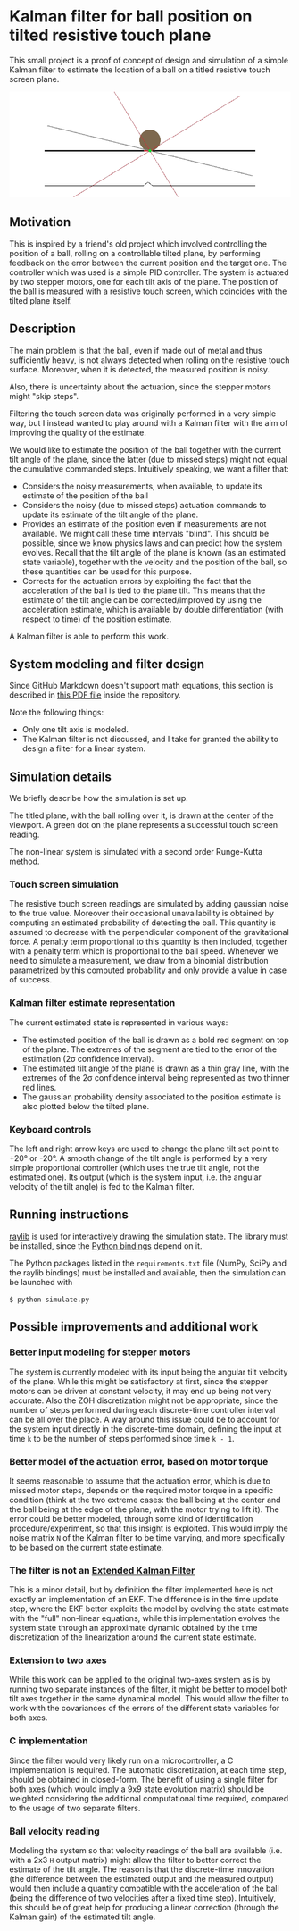 # Kalman filter for ball position on tilted resistive touch plane

This small project is a proof of concept of design and simulation of a simple Kalman filter to estimate the location of a ball on a titled resistive touch screen plane.

[![Animated demo](assets/demo.gif)](assets/demo.gif)

## Motivation
This is inspired by a friend's old project which involved controlling the position of a ball, rolling on a controllable tilted plane, by performing feedback on the error between the current position and the target one. The controller which was used is a simple PID controller.
The system is actuated by two stepper motors, one for each tilt axis of the plane. The position of the ball is measured with a resistive touch screen, which coincides with the tilted plane itself.

## Description
The main problem is that the ball, even if made out of metal and thus sufficiently heavy, is not always detected when rolling on the resistive touch surface. Moreover, when it is detected, the measured position is noisy.

Also, there is uncertainty about the actuation, since the stepper motors might "skip steps".

Filtering the touch screen data was originally performed in a very simple way, but I instead wanted to play around with a Kalman filter with the aim of improving the quality of the estimate.

We would like to estimate the position of the ball together with the current tilt angle of the plane, since the latter (due to missed steps) might not equal the cumulative commanded steps.
Intuitively speaking, we want a filter that:
- Considers the noisy measurements, when available, to update its estimate of the position of the ball
- Considers the noisy (due to missed steps) actuation commands to update its estimate of the tilt angle of the plane.
- Provides an estimate of the position even if measurements are not available. We might call these time intervals "blind". This should be possible, since we know physics laws and can predict how the system evolves. Recall that the tilt angle of the plane is known (as an estimated state variable), together with the velocity and the position of the ball, so these quantities can be used for this purpose.
- Corrects for the actuation errors by exploiting the fact that the acceleration of the ball is tied to the plane tilt. This means that the estimate of the tilt angle can be corrected/improved by using the acceleration estimate, which is available by double differentiation (with respect to time) of the position estimate.

A Kalman filter is able to perform this work.

## System modeling and filter design
Since GitHub Markdown doesn't support math equations, this section is described in [this PDF file](assets/modeling_and_design.pdf) inside the repository.

Note the following things:
- Only one tilt axis is modeled.
- The Kalman filter is not discussed, and I take for granted the ability to design a filter for a linear system.

## Simulation details
We briefly describe how the simulation is set up.

The titled plane, with the ball rolling over it, is drawn at the center of the viewport. 
A green dot on the plane represents a successful touch screen reading.

The non-linear system is simulated with a second order Runge-Kutta method.

### Touch screen simulation
The resistive touch screen readings are simulated by adding gaussian noise to the true value. Moreover their occasional unavailability is obtained by computing an estimated probability of detecting the ball. This quantity is assumed to decrease with the perpendicular component of the gravitational force. A penalty term proportional to this quantity is then included, together with a penalty term which is proportional to the ball speed. Whenever we need to simulate a measurement, we draw from a binomial distribution parametrized by this computed probability and only provide a value in case of success.

### Kalman filter estimate representation
The current estimated state is represented in various ways:
- The estimated position of the ball is drawn as a bold red segment on top of the plane. The extremes of the segment are tied to the error of the estimation (2σ confidence interval).
- The estimated tilt angle of the plane is drawn as a thin gray line, with the extremes of the 2σ confidence interval being represented as two thinner red lines.
- The gaussian probability density associated to the position estimate is also plotted below the tilted plane.

### Keyboard controls
The left and right arrow keys are used to change the plane tilt set point to +20° or -20°. A smooth change of the tilt angle is performed by a very simple proportional controller (which uses the true tilt angle, not the estimated one). Its output (which is the system input, i.e. the angular velocity of the tilt angle) is fed to the Kalman filter.

## Running instructions
[raylib](https://www.raylib.com/) is used for interactively drawing the simulation state. The library must be installed, since the [Python bindings](https://pypi.org/project/raylib/) depend on it.

The Python packages listed in the `requirements.txt` file (NumPy, SciPy and the raylib bindings) must be installed and available, then the simulation can be launched with

```console
$ python simulate.py
```
## Possible improvements and additional work

### Better input modeling for stepper motors
The system is currently modeled with its input being the angular tilt velocity of the plane. While this might be satisfactory at first, since the stepper motors can be driven at constant velocity, it may end up being not very accurate. Also the ZOH discretization might not be appropriate, since the number of steps performed during each discrete-time controller interval can be all over the place. A way around this issue could be to account for the system input directly in the discrete-time domain, defining the input at time `k` to be the number of steps performed since time `k - 1`.

### Better model of the actuation error, based on motor torque
It seems reasonable to assume that the actuation error, which is due to missed motor steps, depends on the required motor torque in a specific condition (think at the two extreme cases: the ball being at the center and the ball being at the edge of the plane, with the motor trying to lift it). The error could be better modeled, through some kind of identification procedure/experiment, so that this insight is exploited. This would imply the noise matrix `N` of the Kalman filter to be time varying, and more specifically to be based on the current state estimate.

### The filter is not an [Extended Kalman Filter](https://en.wikipedia.org/wiki/Extended_Kalman_filter)
This is a minor detail, but by definition the filter implemented here is not exactly an implementation of an EKF. The difference is in the time update step, where the EKF better exploits the model by evolving the state estimate with the "full" non-linear equations, while this implementation evolves the system state through an approximate dynamic obtained by the time discretization of the linearization around the current state estimate.

### Extension to two axes
While this work can be applied to the original two-axes system as is by running two separate instances of the filter, it might be better to model both tilt axes together in the same dynamical model. This would allow the filter to work with the covariances of the errors of the different state variables for both axes.

### C implementation
Since the filter would very likely run on a microcontroller, a C implementation is required. The automatic discretization, at each time step, should be obtained in closed-form. The benefit of using a single filter for both axes (which would imply a 9x9 state evolution matrix) should be weighted considering the additional computational time required, compared to the usage of two separate filters.

### Ball velocity reading
Modeling the system so that velocity readings of the ball are available (i.e. with a 2x3 `H` output matrix) might allow the filter to better correct the estimate of the tilt angle. The reason is that the discrete-time innovation (the difference between the estimated output and the measured output) would then include a quantity compatible with the acceleration of the ball (being the difference of two velocities after a fixed time step). Intuitively, this should be of great help for producing a linear correction (through the Kalman gain) of the estimated tilt angle.

